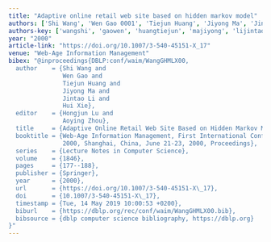 ```yaml
---
title: "Adaptive online retail web site based on hidden markov model"
authors: ['Shi Wang', 'Wen Gao 0001', 'Tiejun Huang', 'Jiyong Ma', 'Jintao Li', 'Hui Xie']
authors-key: ['wangshi', 'gaowen', 'huangtiejun', 'majiyong', 'lijintao', 'xiehui']
year: "2000"
article-link: "https://doi.org/10.1007/3-540-45151-X_17"
venue: "Web-Age Information Management"
bibex: "@inproceedings{DBLP:conf/waim/WangGHMLX00,
  author    = {Shi Wang and
               Wen Gao and
               Tiejun Huang and
               Jiyong Ma and
               Jintao Li and
               Hui Xie},
  editor    = {Hongjun Lu and
               Aoying Zhou},
  title     = {Adaptive Online Retail Web Site Based on Hidden Markov Model},
  booktitle = {Web-Age Information Management, First International Conference, {WAIM}
               2000, Shanghai, China, June 21-23, 2000, Proceedings},
  series    = {Lecture Notes in Computer Science},
  volume    = {1846},
  pages     = {177--188},
  publisher = {Springer},
  year      = {2000},
  url       = {https://doi.org/10.1007/3-540-45151-X\_17},
  doi       = {10.1007/3-540-45151-X\_17},
  timestamp = {Tue, 14 May 2019 10:00:53 +0200},
  biburl    = {https://dblp.org/rec/conf/waim/WangGHMLX00.bib},
  bibsource = {dblp computer science bibliography, https://dblp.org}
}"
---
```

